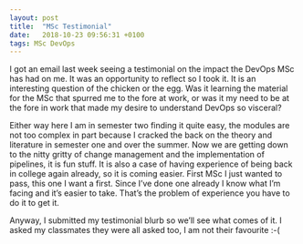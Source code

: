 ```yaml
---
layout: post
title:  "MSc Testimonial"
date:   2018-10-23 09:56:31 +0100
tags: MSc DevOps
---
```


 I got an email last week seeing a testimonial on the impact the DevOps MSc has had on me. It was an opportunity to reflect so I took it. It is an interesting question of the chicken or the egg. Was it learning the material for the MSc that spurred me to the fore at work, or was it my need to be at the fore in work that made my desire to understand DevOps so visceral?

Either way here I am in semester two finding it quite easy, the modules are not too complex in part because I cracked the back on the theory and literature in semester one and over the summer. Now we are getting down to the nitty gritty of change management and the implementation of pipelines, it is fun stuff. It is also a case of having experience of being back in college again already, so it is coming easier. First MSc I just wanted to pass, this one I want a first. Since I’ve done one already I know what I’m facing and it’s easier to take. That’s the problem of experience you have to do it to get it.

Anyway, I submitted my testimonial blurb so we’ll see what comes of it. I asked my classmates they were all asked too, I am not their favourite :-(
